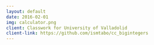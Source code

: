 ```yaml
---
layout: default
date: 2016-02-01
img: calculator.png
client: Classwork for University of Valladolid
client-link: https://github.com/ismtabo/cc_bigintegers
---
```

